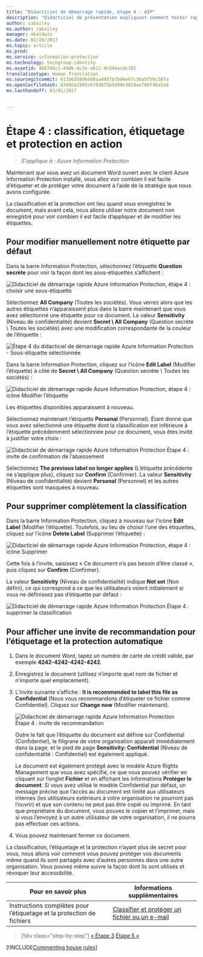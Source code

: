 ```yaml
---
title: "Didacticiel de démarrage rapide, étape 4 - AIP"
description: "Didacticiel de présentation expliquant comment tester rapidement Azure Information Protection, étape 4 : étiquetage et protection en action."
author: cabailey
ms.author: cabailey
manager: mbaldwin
ms.date: 02/28/2017
ms.topic: article
ms.prod: 
ms.service: information-protection
ms.technology: techgroup-identity
ms.assetid: 468748c1-49d6-4c3e-a612-9c584acdc782
translationtype: Human Translation
ms.sourcegitcommit: 611b65589bdd8aa495fbfbd4a67c30a5fb9c387a
ms.openlocfilehash: 8260da1905c6701675b5490e3919ae708f46a5a9
ms.lasthandoff: 03/01/2017


---
```


# <a name="step-4-see-classification-labeling-and-protection-in-action"></a>Étape 4 : classification, étiquetage et protection en action 

>*S’applique à : Azure Information Protection*

Maintenant que vous avez un document Word ouvert avec le client Azure Information Protection installé, vous allez voir combien il est facile d’étiqueter et de protéger votre document à l’aide de la stratégie que nous avons configurée.

La classification et la protection ont lieu quand vous enregistrez le document, mais avant cela, nous allons utiliser notre document non enregistré pour voir combien il est facile d’appliquer et de modifier les étiquettes.

## <a name="to-manually-change-our-default-label"></a>Pour modifier manuellement notre étiquette par défaut

Dans la barre Information Protection, sélectionnez l’étiquette **Question secrète** pour voir la façon dont les sous-étiquettes s’affichent :

![Didacticiel de démarrage rapide Azure Information Protection, étape 4 : choisir une sous-étiquette](../media/info-protect-sub-labels.png)

Sélectionnez **All Company** (Toutes les sociétés). Vous verrez alors que les autres étiquettes n’apparaissent plus dans la barre maintenant que vous avez sélectionné une étiquette pour ce document. La valeur **Sensitivity** (Niveau de confidentialité) devient **Secret \ All Company** (Question secrète \ Toutes les sociétés) avec une modification correspondante de la couleur de l’étiquette :

![Étape 4 du didacticiel de démarrage rapide Azure Information Protection - Sous-étiquette sélectionnée](../media/info-protect-sub-label-selected.png)

Dans la barre Information Protection, cliquez sur l’icône **Edit Label** (Modifier l’étiquette) à côté de **Secret \ All Company** (Question secrète \ Toutes les sociétés) :

![Didacticiel de démarrage rapide Azure Information Protection, étape 4 : icône Modifier l’étiquette](../media/info-protect-edit-label-selected.png)

Les étiquettes disponibles apparaissent à nouveau.

Sélectionnez maintenant l’étiquette **Personal** (Personnel). Étant donné que vous avez sélectionné une étiquette dont la classification est inférieure à l’étiquette précédemment sélectionnée pour ce document, vous êtes invité à justifier votre choix :

![Didacticiel de démarrage rapide Azure Information Protection Étape 4 : invite de confirmation de l’abaissement](../media/info-protect-lower-justification.png)

Sélectionnez **The previous label no longer applies** (L’étiquette précédente ne s’applique plus), cliquez sur **Confirm** (Confirmer). La valeur **Sensitivity** (Niveau de confidentialité) devient **Personal** (Personnel) et les autres étiquettes sont masquées à nouveau.

## <a name="to-remove-the-classification-completely"></a>Pour supprimer complètement la classification

Dans la barre Information Protection, cliquez à nouveau sur l’icône **Edit Label** (Modifier l’étiquette). Toutefois, au lieu de choisir l’une des étiquettes, cliquez sur l’icône **Delete Label** (Supprimer l’étiquette) :

![Didacticiel de démarrage rapide Azure Information Protection, étape 4 : icône Supprimer](../media/delete-icon-from-personal.png)

Cette fois à l’invite, saisissez « Ce document n’a pas besoin d’être classé », puis cliquez sur **Confirm** (Confirmer).  

La valeur **Sensitivity** (Niveau de confidentialité) indique **Not set** (Non défini), ce qui correspond à ce que les utilisateurs voient initialement si vous ne définissez pas d’étiquette par défaut :

![Didacticiel de démarrage rapide Azure Information Protection Étape 4 : supprimer la classification](../media/sensitivity-not-set.png)


## <a name="to-see-a-recommendation-prompt-for-labeling-and-automatic-protection"></a>Pour afficher une invite de recommandation pour l’étiquetage et la protection automatique

1. Dans le document Word, tapez un numéro de carte de crédit valide, par exemple **4242-4242-4242-4242**. 

2. Enregistrez le document (utilisez n’importe quel nom de fichier et n’importe quel emplacement). 

3. L’invite suivante s’affiche : **It is recommended to label this file as Confidential** (Nous vous recommandons d’étiqueter ce fichier comme Confidentiel). Cliquez sur **Change now** (Modifier maintenant).

    ![Didacticiel de démarrage rapide Azure Information Protection Étape 4 : invite de recommandation](../media/change-now.png)

    Outre le fait que l’étiquette du document est définie sur Confidential (Confidentiel), le filigrane de votre organisation apparaît immédiatement dans la page, et le pied de page **Sensitivity: Confidential** (Niveau de confidentialité : Confidentiel) est également appliqué. 

    Le document est également protégé avec le modèle Azure Rights Management que vous avez spécifié, ce que vous pouvez vérifier en cliquant sur l’onglet **Fichier** et en affichant les informations **Protéger le document**. Si vous avez utilisé le modèle Confidential par défaut, un message précise que l’accès au document est limité aux utilisateurs internes (les utilisateurs extérieurs à votre organisation ne pourront pas l’ouvrir) et que son contenu ne peut pas être copié ou imprimé. En tant que propriétaire du document, vous pouvez le copier et l’imprimer, mais si vous l’envoyez à un autre utilisateur de votre organisation, il ne pourra pas effectuer ces actions.

4. Vous pouvez maintenant fermer ce document.

La classification, l’étiquetage et la protection n’ayant plus de secret pour vous, nous allons voir comment vous pouvez protéger vos documents même quand ils sont partagés avec d’autres personnes dans une autre organisation. Vous pouvez même suivre la façon dont ils sont utilisés et révoquer leur accessibilité.

|Pour en savoir plus|Informations supplémentaires|
|--------------------------------|--------------------------|
|Instructions complètes pour l’étiquetage et la protection de fichiers |[Classifier et protéger un fichier ou un e-mail](../rms-client/client-classify-protect.md)|





>[!div class="step-by-step"]
[&#171; Étape 3](infoprotect-tutorial-step3.md)
[Étape 5 &#187;](infoprotect-tutorial-step5.md)

[!INCLUDE[Commenting house rules](../includes/houserules.md)]
